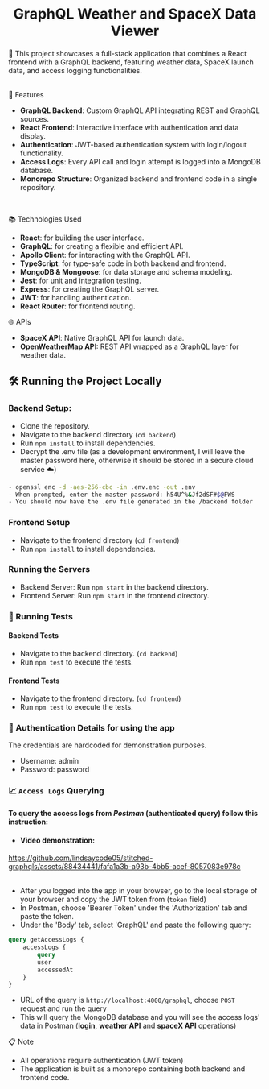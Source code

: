 <h1 id="top" align="center">GraphQL Weather and SpaceX Data Viewer</h1>
📒 This project showcases a full-stack application that combines a React frontend with a GraphQL backend, featuring weather data, SpaceX launch data, and access logging functionalities.

<br>
<br>

🚀 Features

- **GraphQL Backend**: Custom GraphQL API integrating REST and GraphQL sources.
- **React Frontend**: Interactive interface with authentication and data display.
- **Authentication**: JWT-based authentication system with login/logout functionality.
- **Access Logs**: Every API call and login attempt is logged into a MongoDB database.
- **Monorepo Structure**: Organized backend and frontend code in a single repository.

<br>

📚 Technologies Used

- **React**: for building the user interface.
- **GraphQL**: for creating a flexible and efficient API.
- **Apollo Client**: for interacting with the GraphQL API.
- **TypeScript**: for type-safe code in both backend and frontend.
- **MongoDB & Mongoose**: for data storage and schema modeling.
- **Jest**: for unit and integration testing.
- **Express**: for creating the GraphQL server.
- **JWT**: for handling authentication.
- **React Router**: for frontend routing.

🌐 APIs

- **SpaceX API**: Native GraphQL API for launch data.
- **OpenWeatherMap AP**I: REST API wrapped as a GraphQL layer for weather data.

## 🛠️ Running the Project Locally

### Backend Setup:
- Clone the repository.
- Navigate to the backend directory (`cd backend`)
- Run `npm install` to install dependencies.
- Decrypt the .env file (as a development environment, I will leave the master password here, otherwise it should be stored in a secure cloud service ☁️)
```bash
- openssl enc -d -aes-256-cbc -in .env.enc -out .env
- When prompted, enter the master password: h54U^%&Jf2dSF#$@FWS
- You should now have the .env file generated in the /backend folder
```
### Frontend Setup
- Navigate to the frontend directory (`cd frontend`)
- Run `npm install` to install dependencies.

### Running the Servers
- Backend Server: Run `npm start` in the backend directory.
- Frontend Server: Run `npm start` in the frontend directory.


### 🧪 Running Tests

#### Backend Tests
- Navigate to the backend directory. (`cd backend`)
- Run `npm test` to execute the tests.
#### Frontend Tests
- Navigate to the frontend directory. (`cd frontend`)
- Run `npm test` to execute the tests.

### 🔑 Authentication Details for using the app

The credentials are hardcoded for demonstration purposes.
- Username: admin
- Password: password

### 📈 `Access Logs` Querying

#### To query the access logs from *Postman* (authenticated query) follow this instruction:

- #### Video demonstration:
https://github.com/lindsaycode05/stitched-graphqls/assets/88434441/fafa1a3b-a93b-4bb5-acef-8057083e978c
<br>
<br>
- After you logged into the app in your browser, go to the local storage of your browser and copy the JWT token from (`token` field)
- In Postman, choose 'Bearer Token' under the 'Authorization' tab and paste the token.
- Under the 'Body' tab, select 'GraphQL' and paste the following query:
```graphql
query getAccessLogs {
    accessLogs {
        query
        user
        accessedAt
    }
}
```
- URL of the query is `http://localhost:4000/graphql`, choose `POST` request and run the query 
- This will query the MongoDB database and you will see the access logs' data in Postman (**login**, **weather API** and **spaceX API** operations)



📋 Note

- All operations require authentication (JWT token)
- The application is built as a monorepo containing both backend and frontend code.
<br/>